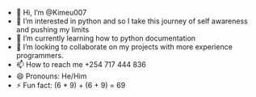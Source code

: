 - 👋 Hi, I’m @Kimeu007
- 👀 I’m interested in python and so I take this journey of self awareness and pushing my limits
- 🌱 I’m currently learning how to python documentation
- 💞️ I’m looking to collaborate on my projects with more experience programmers.
- 📫 How to reach me +254 717 444 836
- 😄 Pronouns: He/Him
- ⚡ Fun fact: (6 * 9) + (6 + 9) = 69

<!---
Kimeu007/Kimeu007 is a ✨ special ✨ repository because its `README.md` (this file) appears on your GitHub profile.
You can click the Preview link to take a look at your changes.
--->
